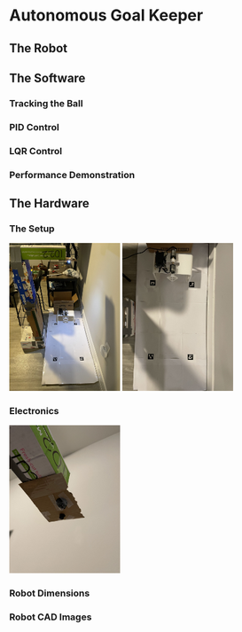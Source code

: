 # Autonomous Goal Keeper

## The Robot

## The Software

### Tracking the Ball

### PID Control

### LQR Control

### Performance Demonstration

## The Hardware

### The Setup

<img src="setup.jpg" alt="Full Setup" width="200"/>
<img src="setupTopView.jpg" alt="Top View of Setup" width="200"/>

### Electronics

<img src="cameraMount.jpg" alt="Camera Mount" width="200"/>


### Robot Dimensions

### Robot CAD Images


